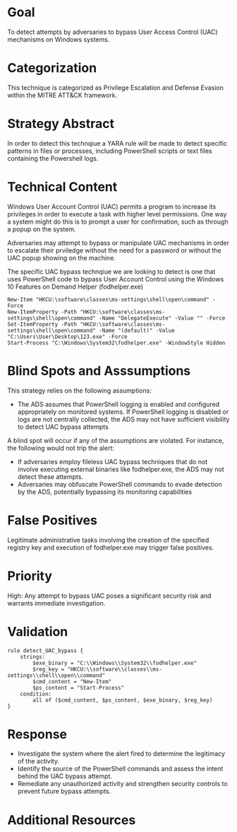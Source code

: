 # Goal
To detect attempts by adversaries to bypass User Access Control (UAC) mechanisms on Windows systems.

# Categorization
This technique is categorized as Privilege Escalation and Defense Evasion within the MITRE ATT&CK framework.

# Strategy Abstract
In order to detect this technqiue a YARA rule will be made to detect specific patterns in files or processes, including PowerShell scripts or text files containing the Powershell logs. 

# Technical Content
Windows User Account Control (UAC) permits a program to increase its privileges in order to execute a task with higher level permissions. One way a system might do this is to prompt a user for confirmation, such as through a popup on the system.

Adversaries may attempt to bypass or manipulate UAC mechanisms in order to escalate their prviledge without the need for a password or without the UAC popup showing on the machine.

The specific UAC bypass technqiue we are looking to detect is one that uses PowerShell code to bypass User Account Control using the Windows 10 Features on Demand Helper (fodhelper.exe)

```
New-Item "HKCU:\software\classes\ms-settings\shell\open\command" -Force
New-ItemProperty -Path "HKCU:\software\classes\ms-settings\shell\open\command" -Name "DelegateExecute" -Value "" -Force
Set-ItemProperty -Path "HKCU:\software\classes\ms-settings\shell\open\command" -Name "(default)" -Value "C:\Users\User\Desktop\123.exe" -Force
Start-Process "C:\Windows\System32\fodhelper.exe" -WindowStyle Hidden
```

# Blind Spots and Asssumptions
This strategy relies on the following assumptions:

* The ADS assumes that PowerShell logging is enabled and configured appropriately on monitored systems. If PowerShell logging is disabled or logs are not centrally collected, the ADS may not have sufficient visibility to detect UAC bypass attempts

A blind spot will occur if any of the assumptions are violated. For instance, the following would not trip the alert:

* If adversaries employ fileless UAC bypass techniques that do not involve executing external binaries like fodhelper.exe, the ADS may not detect these attempts.
* Adversaries may obfuscate PowerShell commands to evade detection by the ADS, potentially bypassing its monitoring capabilities

# False Positives
Legitimate administrative tasks involving the creation of the specified registry key and execution of fodhelper.exe may trigger false positives.

# Priority
High: Any attempt to bypass UAC poses a significant security risk and warrants immediate investigation.

# Validation

```
rule detect_UAC_bypass {
    strings:
        $exe_binary = "C:\\Windows\\System32\\fodhelper.exe"
        $reg_key = "HKCU:\\software\\classes\\ms-settings\\shell\\open\\command"
        $cmd_content = "New-Item"
        $ps_content = "Start-Process"
    condition:
        all of ($cmd_content, $ps_content, $exe_binary, $reg_key)
}
```

# Response
* Investigate the system where the alert fired to determine the legitimacy of the activity.
* Identify the source of the PowerShell commands and assess the intent behind the UAC bypass attempt.
* Remediate any unauthorized activity and strengthen security controls to prevent future bypass attempts.


# Additional Resources
